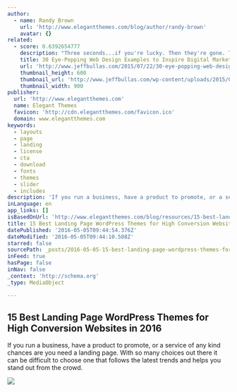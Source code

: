 ```yaml
---
author:
  - name: Randy Brown
    url: 'http://www.elegantthemes.com/blog/author/randy-brown'
    avatar: {}
related:
  - score: 0.6392654777
    description: "Three seconds...if you're lucky. Then they're gone. This is about how long we have to catch people's attention, and get them to stay on our website. So first impressions count and design is instrumental. How do we standout, pop off the page and make a lasting impression on new website visitors?"
    title: 30 Eye-Popping Web Design Examples to Inspire Digital Marketers
    url: 'http://www.jeffbullas.com/2015/07/22/30-eye-popping-web-design-examples-inspire-digital-marketers/'
    thumbnail_height: 600
    thumbnail_url: 'http://www.jeffbullas.com/wp-content/uploads/2015/07/Colored-eyeball-web-design-example.jpg'
    thumbnail_width: 900
publisher:
  url: 'http://www.elegantthemes.com'
  name: Elegant Themes
  favicon: 'http://cdn.elegantthemes.com/favicon.ico'
  domain: www.elegantthemes.com
keywords:
  - layouts
  - page
  - landing
  - license
  - cta
  - download
  - fonts
  - themes
  - slider
  - includes
description: 'If you run a business, have a product to promote, or a service of any kind chances are you need a landing page. With so many choices out there it can be difficult to choose one that follows the latest trends and helps you stand out from the crowd.'
inLanguage: en
app_links: []
isBasedOnUrl: 'http://www.elegantthemes.com/blog/resources/15-best-landing-page-wordpress-themes-for-high-conversion-websites-in-2016'
title: 15 Best Landing Page WordPress Themes for High Conversion Websites in 2016
datePublished: '2016-05-05T09:44:54.376Z'
dateModified: '2016-05-05T09:44:10.508Z'
starred: false
sourcePath: _posts/2016-05-05-15-best-landing-page-wordpress-themes-for-high-conversion-we.md
inFeed: true
hasPage: false
inNav: false
_context: 'http://schema.org'
_type: MediaObject

---
```

<article style=""><h1>15 Best Landing Page WordPress Themes for High Conversion Websites in 2016</h1><p>If you run a business, have a product to promote, or a service of any kind chances are you need a landing page. With so many choices out there it can be difficult to choose one that follows the latest trends and helps you stand out from the crowd.</p><img src="http://cdn.elegantthemes.com/blog/wp-content/uploads/2016/04/best-landing-page-wordpress-themes-feature.png" /></article>